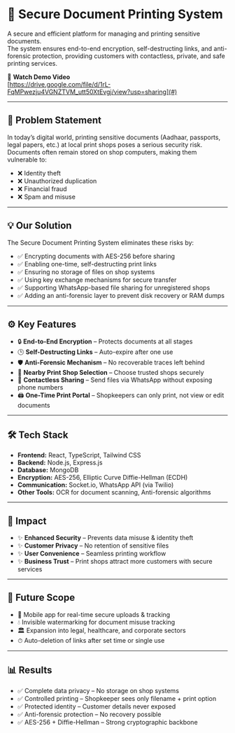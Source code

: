 # 🔐 Secure Document Printing System

A secure and efficient platform for managing and printing sensitive documents.  
The system ensures end-to-end encryption, self-destructing links, and anti-forensic protection, providing customers with contactless, private, and safe printing services.  

🎥 **Watch Demo Video**  
[https://drive.google.com/file/d/1rL-FqMPwezju4VGNZTVM_utt50XtEvgj/view?usp=sharing](#)

---

## 🚨 Problem Statement

In today’s digital world, printing sensitive documents (Aadhaar, passports, legal papers, etc.) at local print shops poses a serious security risk.  
Documents often remain stored on shop computers, making them vulnerable to:

- ❌ Identity theft
- ❌ Unauthorized duplication
- ❌ Financial fraud
- ❌ Spam and misuse

---

## 💡 Our Solution

The Secure Document Printing System eliminates these risks by:

- ✅ Encrypting documents with AES-256 before sharing  
- ✅ Enabling one-time, self-destructing print links  
- ✅ Ensuring no storage of files on shop systems  
- ✅ Using key exchange mechanisms for secure transfer  
- ✅ Supporting WhatsApp-based file sharing for unregistered shops  
- ✅ Adding an anti-forensic layer to prevent disk recovery or RAM dumps  

---

## ⚙️ Key Features

- 🔒 **End-to-End Encryption** – Protects documents at all stages  
- 🕒 **Self-Destructing Links** – Auto-expire after one use  
- 🛡️ **Anti-Forensic Mechanism** – No recoverable traces left behind  
- 📍 **Nearby Print Shop Selection** – Choose trusted shops securely  
- 📱 **Contactless Sharing** – Send files via WhatsApp without exposing phone numbers  
- 🖨️ **One-Time Print Portal** – Shopkeepers can only print, not view or edit documents  

---

## 🛠️ Tech Stack

- **Frontend:** React, TypeScript, Tailwind CSS  
- **Backend:** Node.js, Express.js  
- **Database:** MongoDB  
- **Encryption:** AES-256, Elliptic Curve Diffie-Hellman (ECDH)  
- **Communication:** Socket.io, WhatsApp API (via Twilio)  
- **Other Tools:** OCR for document scanning, Anti-forensic algorithms  

---

## 🎯 Impact

- ✨ **Enhanced Security** – Prevents data misuse & identity theft  
- ✨ **Customer Privacy** – No retention of sensitive files  
- ✨ **User Convenience** – Seamless printing workflow  
- ✨ **Business Trust** – Print shops attract more customers with secure services  

---

## 🚀 Future Scope

- 📱 Mobile app for real-time secure uploads & tracking  
- 💧 Invisible watermarking for document misuse tracking  
- 🏛 Expansion into legal, healthcare, and corporate sectors  
- ⏱ Auto-deletion of links after set time or single use  

---

## 📊 Results

- ✅ Complete data privacy – No storage on shop systems  
- ✅ Controlled printing – Shopkeeper sees only filename + print option  
- ✅ Protected identity – Customer details never exposed  
- ✅ Anti-forensic protection – No recovery possible  
- ✅ AES-256 + Diffie-Hellman – Strong cryptographic backbone
